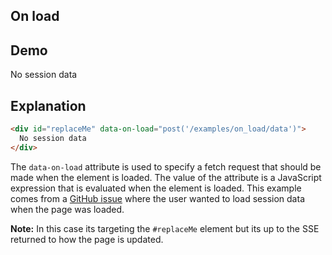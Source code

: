 ## On load

## Demo

<div>
<div
  id="replaceMe"
  data-on-load="post('/examples/on_load/data')"
  >No session data</div>
</div>

## Explanation

```html
<div id="replaceMe" data-on-load="post('/examples/on_load/data')">
  No session data
</div>
```

The `data-on-load` attribute is used to specify a fetch request that should be made when the element is loaded. The value of the attribute is a JavaScript expression that is evaluated when the element is loaded. This example comes from a [GitHub issue](https://github.com/starfederation/datastar/issues/15) where the user wanted to load session data when the page was loaded.

**Note:** In this case its targeting the `#replaceMe` element but its up to the SSE returned to how the page is updated.
